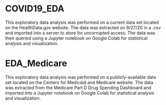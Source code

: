 # COVID19_EDA
This exploratory data analysis was performed on a current data set located on the HealthData.gov website. The data was extracted on 9/27/20 in a .csv and imported into a server to store for uncorrupted access. The data was then queried using a Jupyter notebook on Google Colab for statistical analysis and visualization.

# EDA_Medicare
This exploratory data analysis was performed on a publicly-available data set located on the Centers for Medicaid and Medicare website. The data was extracted from the Medicare Part D Drug Spending Dashboard and imported into a Jupyter notebook on Google Colab for statistical analysis and visualization.
